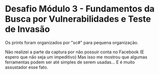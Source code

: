 # Desafio Módulo 3 - Fundamentos da Busca por Vulnerabilidades e Teste de Invasão

Os prints foram organizados por "sc#" para pequena organização.

Não realizei a parte da captura por não possuir conta no Facebook
(E espero que não seja um impeditivo)
Mas isso me mostrou que algumas ferramentas podem ser até simples de serem usadas...
E é muito assustador esse fato.
